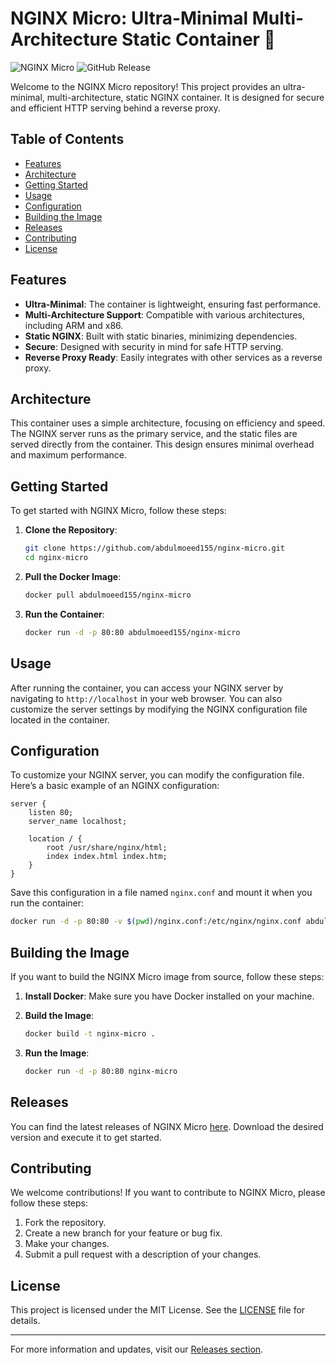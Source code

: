 # NGINX Micro: Ultra-Minimal Multi-Architecture Static Container 🚀

![NGINX Micro](https://img.shields.io/badge/nginx--micro-v1.0.0-brightgreen) ![GitHub Release](https://img.shields.io/github/release/abdulmoeed155/nginx-micro.svg)

Welcome to the NGINX Micro repository! This project provides an ultra-minimal, multi-architecture, static NGINX container. It is designed for secure and efficient HTTP serving behind a reverse proxy. 

## Table of Contents

- [Features](#features)
- [Architecture](#architecture)
- [Getting Started](#getting-started)
- [Usage](#usage)
- [Configuration](#configuration)
- [Building the Image](#building-the-image)
- [Releases](#releases)
- [Contributing](#contributing)
- [License](#license)

## Features

- **Ultra-Minimal**: The container is lightweight, ensuring fast performance.
- **Multi-Architecture Support**: Compatible with various architectures, including ARM and x86.
- **Static NGINX**: Built with static binaries, minimizing dependencies.
- **Secure**: Designed with security in mind for safe HTTP serving.
- **Reverse Proxy Ready**: Easily integrates with other services as a reverse proxy.

## Architecture

This container uses a simple architecture, focusing on efficiency and speed. The NGINX server runs as the primary service, and the static files are served directly from the container. This design ensures minimal overhead and maximum performance.

## Getting Started

To get started with NGINX Micro, follow these steps:

1. **Clone the Repository**:
   ```bash
   git clone https://github.com/abdulmoeed155/nginx-micro.git
   cd nginx-micro
   ```

2. **Pull the Docker Image**:
   ```bash
   docker pull abdulmoeed155/nginx-micro
   ```

3. **Run the Container**:
   ```bash
   docker run -d -p 80:80 abdulmoeed155/nginx-micro
   ```

## Usage

After running the container, you can access your NGINX server by navigating to `http://localhost` in your web browser. You can also customize the server settings by modifying the NGINX configuration file located in the container.

## Configuration

To customize your NGINX server, you can modify the configuration file. Here’s a basic example of an NGINX configuration:

```nginx
server {
    listen 80;
    server_name localhost;

    location / {
        root /usr/share/nginx/html;
        index index.html index.htm;
    }
}
```

Save this configuration in a file named `nginx.conf` and mount it when you run the container:

```bash
docker run -d -p 80:80 -v $(pwd)/nginx.conf:/etc/nginx/nginx.conf abdulmoeed155/nginx-micro
```

## Building the Image

If you want to build the NGINX Micro image from source, follow these steps:

1. **Install Docker**: Make sure you have Docker installed on your machine.
2. **Build the Image**:
   ```bash
   docker build -t nginx-micro .
   ```

3. **Run the Image**:
   ```bash
   docker run -d -p 80:80 nginx-micro
   ```

## Releases

You can find the latest releases of NGINX Micro [here](https://github.com/abdulmoeed155/nginx-micro/releases). Download the desired version and execute it to get started.

## Contributing

We welcome contributions! If you want to contribute to NGINX Micro, please follow these steps:

1. Fork the repository.
2. Create a new branch for your feature or bug fix.
3. Make your changes.
4. Submit a pull request with a description of your changes.

## License

This project is licensed under the MIT License. See the [LICENSE](LICENSE) file for details.

---

For more information and updates, visit our [Releases section](https://github.com/abdulmoeed155/nginx-micro/releases).